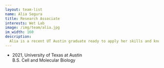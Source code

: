```yaml
---
layout: team-list
name: Alia Segura
title: Research Associate
interests: Wet Lab
image: /img/team/alia.jpg
im_width: 160
description:
  Alia is a recent UT Austin graduate ready to apply her skills and knowledge to the next opportunity while absorbing new material. She hopes to expand her love for molecular biology through participation in research. She looks forward to continuing her career in the research field and continuing her education in graduate school. When not doing science, she loves to watch Star Wars movies and shows and play games. She also loves spending time with her family and dog. 
---
```

* 2021, University of Texas at Austin  
B.S. Cell and Molecular Biology
